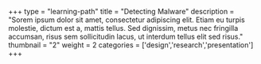 +++
type = "learning-path"
title = "Detecting Malware"
description = "Sorem ipsum dolor sit amet, consectetur adipiscing elit. Etiam eu turpis molestie, dictum est a, mattis tellus. Sed dignissim, metus nec fringilla accumsan, risus sem sollicitudin lacus, ut interdum tellus elit sed risus."
thumbnail = "2"
weight = 2
categories = ['design','research','presentation']
+++